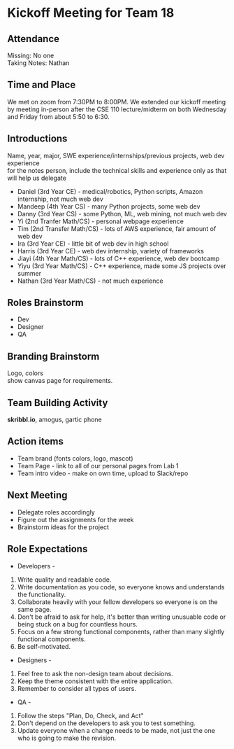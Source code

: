 # Kickoff Meeting for Team 18

## Attendance
Missing:  No one  
Taking Notes:  Nathan

## Time and Place
We met on zoom from 7:30PM to 8:00PM.
We extended our kickoff meeting by meeting in-person after the CSE 110 lecture/midterm on both Wednesday and Friday from about 5:50 to 6:30.

## Introductions
Name, year, major, SWE experience/internships/previous projects, web dev experience   
for the notes person, include the technical skills and experience only as that will help us delegate

* Daniel (3rd Year CE) - medical/robotics, Python scripts, Amazon internship, not much web dev
* Mandeep (4th Year CS) - many Python projects, some web dev
* Danny (3rd Year CS) - some Python, ML, web mining, not much web dev
* Yi (2nd Tranfer Math/CS) - personal webpage experience
* Tim (2nd Transfer Math/CS) - lots of AWS experience, fair amount of web dev
* Ira (3rd Year CE) - little bit of web dev in high school
* Harris (3rd Year CE) - web dev internship, variety of frameworks
* Jiayi (4th Year Math/CS) - lots of C++ experience, web dev bootcamp
* Yiyu (3rd Year Math/CS) - C++ experience, made some JS projects over summer
* Nathan (3rd Year Math/CS) - not much experience

## Roles Brainstorm
* Dev
* Designer
* QA

## Branding Brainstorm
Logo, colors  
show canvas page for requirements. 

## Team Building Activity
**skribbl.io**, amogus, gartic phone

## Action items
  * Team brand (fonts colors, logo, mascot)
  * Team Page - link to all of our personal pages from Lab 1
  * Team intro video - make on own time, upload to Slack/repo
 
## Next Meeting
 * Delegate roles accordingly
 * Figure out the assignments for the week
 * Brainstorm ideas for the project

## Role Expectations
* Developers - 
 1. Write quality and readable code. 
 2. Write documentation as you code, so everyone knows and understands the functionality.
 3. Collaborate heavily with your fellow developers so everyone is on the same page.
 4. Don't be afraid to ask for help, it's better than writing unusuable code or being stuck on a bug for countless hours.
 5. Focus on a few strong functional components, rather than many slightly functional components.
 6. Be self-motivated. 
* Designers - 
 1. Feel free to ask the non-design team about decisions.
 2. Keep the theme consistent with the entire application.
 3. Remember to consider all types of users.
* QA -
 1. Follow the steps "Plan, Do, Check, and Act"
 2. Don't depend on the developers to ask you to test something.
 3. Update everyone when a change needs to be made, not just the one who is going to make the revision.
